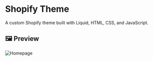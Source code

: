 # Shopify Theme

A custom Shopify theme built with Liquid, HTML, CSS, and JavaScript.


## 🖼️ Preview

![Homepage](homepage.png)
